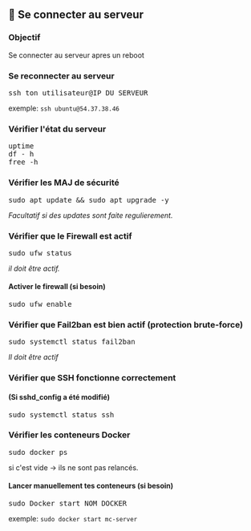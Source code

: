 ## 📄 Se connecter au serveur

### Objectif

Se connecter au serveur apres un reboot

### Se reconnecter au serveur

<pre>ssh ton_utilisateur@IP_DU_SERVEUR</pre>
exemple:	`ssh ubuntu@54.37.38.46`

### Vérifier l'état du serveur

<pre>uptime
df - h
free -h</pre>

### Vérifier les MAJ de sécurité

<pre>sudo apt update && sudo apt upgrade -y</pre>
*Facultatif si des updates sont faite regulierement.*

### Vérifier que le Firewall est actif

<pre>sudo ufw status</pre>
*il doit être actif.*

#### Activer le firewall (si besoin)

<pre>sudo ufw enable</pre>

### Vérifier que Fail2ban est bien actif (protection brute-force)

<pre>sudo systemctl status fail2ban</pre>
*Il doit être actif*

### Vérifier que SSH fonctionne correctement
#### (Si sshd_config a été modifié)

<pre>sudo systemctl status ssh</pre>

### Vérifier les conteneurs Docker

<pre>sudo docker ps</pre>
si c'est vide -> ils ne sont pas relancés.

#### Lancer manuellement tes conteneurs (si besoin)

<pre>sudo Docker start NOM_DOCKER</pre>
exemple:	`sudo docker start mc-server`